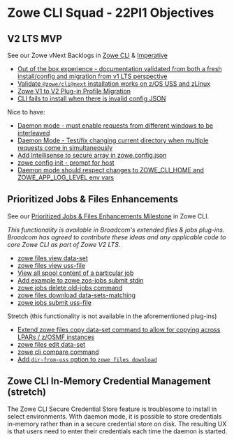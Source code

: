 # Zowe CLI Squad - 22PI1 Objectives

## V2 LTS MVP
See our Zowe vNext Backlogs in [Zowe CLI](https://github.com/zowe/zowe-cli/milestone/57) & [Imperative](https://github.com/zowe/imperative/milestone/57)
* [Out of the box experience - documentation validated from both a fresh install/config and migration from v1 LTS perspective](https://github.com/zowe/zowe-cli/issues/1184)
* [Validate `@zowe/cli@next` installation works on z/OS USS and zLinux](https://github.com/zowe/zowe-cli/issues/1091)
* [Zowe V1 to V2 Plug-in Profile Migration](https://github.com/zowe/zowe-cli/issues/1288)
* [CLI fails to install when there is invalid config JSON](https://github.com/zowe/zowe-cli/issues/1198)

Nice to have:
* [Daemon mode - must enable requests from different windows to be interleaved](https://github.com/zowe/zowe-cli/issues/1178)
* [Daemon Mode - Test/fix changing current directory when multiple requests come in simultaneously](https://github.com/zowe/zowe-cli/issues/1180)
* [Add Intellisense to secure array in zowe.config.json](https://github.com/zowe/zowe-cli/issues/1187)
* [zowe config init - prompt for host](https://github.com/zowe/zowe-cli/issues/1219)
* [Daemon mode should respect changes to ZOWE_CLI_HOME and ZOWE_APP_LOG_LEVEL env vars](https://github.com/zowe/zowe-cli/issues/1215)


## Prioritized Jobs & Files Enhancements
See our [Prioritized Jobs & Files Enhancements Milestone](https://github.com/zowe/zowe-cli/milestone/65) in Zowe CLI.

*This functionality is available in Broadcom's extended files & jobs plug-ins. Broadcom has agreed to contribute these ideas and any applicable code to core Zowe CLI as part of Zowe V2 LTS.*
* [zowe files view data-set](https://github.com/zowe/zowe-cli/issues/1096)
* [zowe files view uss-file](https://github.com/zowe/zowe-cli/issues/1283)
* [View all spool content of a particular job](https://github.com/zowe/zowe-cli/issues/946)
* [Add example to zowe zos-jobs submit stdin](https://github.com/zowe/zowe-cli/issues/1284)
* [zowe jobs delete old-jobs command](https://github.com/zowe/zowe-cli/issues/1285)
* [zowe files download data-sets-matching](https://github.com/zowe/zowe-cli/issues/1287)
* [zowe jobs submit uss-file](https://github.com/zowe/zowe-cli/issues/1286)

Stretch (this functionality is not available in the aforementioned plug-ins)
* [Extend zowe files copy data-set command to allow for copying across LPARs / z/OSMF instances](https://github.com/zowe/zowe-cli/issues/1098)
* [zowe files edit data-set](https://github.com/zowe/zowe-cli/issues/1097)
* [zowe cli compare command](https://github.com/zowe/zowe-cli/issues/1095)
* [Add `dir-from-uss` option to `zowe files download`](https://github.com/zowe/zowe-cli/issues/1038)

## Zowe CLI In-Memory Credential Management (stretch)
The Zowe CLI Secure Credential Store feature is troublesome to install in select environments. With daemon mode, it is possible to store credentials in-memory rather than in a secure credential store on disk. The resulting UX is that users need to enter their credentials each time the daemon is started.
